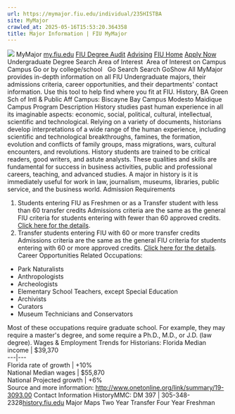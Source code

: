 ```yaml
---
url: https://mymajor.fiu.edu/individual/235HISTBA
site: MyMajor
crawled_at: 2025-05-16T15:53:20.364358
title: Major Information | FIU MyMajor
---
```


![](https://mymajor.fiu.edu/assets/logo-T4VPR2BI.png)
MyMajor
[my.fiu.edu](https://my.fiu.edu/)
[FIU Degree Audit](https://dasa.fiu.edu/all-departments/advising/panther-success-hub/panther-degree-audit/)
[Advising](https://advising.fiu.edu)
[FIU Home](https://www.fiu.edu/)
[Apply Now](https://admissions.fiu.edu/)
Undergraduate Degree Search
Area of Interest
​
Area of Interest
on
Campus
​
Campus
Go
or by college/school
​
​
Go
Search
Search
GoShow All
MyMajor provides in-depth information on all FIU Undergraduate majors, their admissions criteria, career opportunities, and their departments' contact information. Use this tool to help find where you fit at FIU.
History,
BA
Green Sch of Intl & Public Aff
Campus:
Biscayne Bay Campus
Modesto Maidique Campus
Program Description
History studies past human experience in all its imaginable aspects: economic, social, political, cultural, intellectual, scientific and technological. Relying on a variety of documents, historians develop interpretations of a wide range of the human experience, including scientific and technological breakthroughs, famines, the formation, evolution and conflicts of family groups, mass migrations, wars, cultural encounters, and revolutions. History students are trained to be critical readers, good writers, and astute analysts. These qualities and skills are fundamental for success in business activities, public and professional careers, teaching, and advanced studies. A major in history is it is immediately useful for work in law, journalism, museums, libraries, public service, and the business world.
Admission Requirements
1. Students entering FIU as Freshmen or as a Transfer student with less than 60 transfer credits
Admissions criteria are the same as the general FIU criteria for students entering with fewer than 60 approved credits. [Click here for the details](http://admissions.fiu.edu/apply/freshman/).
2. Transfer students entering FIU with 60 or more transfer credits
Admissions criteria are the same as the general FIU criteria for students entering with 60 or more approved credits. [Click here for the details](http://admissions.fiu.edu/apply/transfer/).
Career Opportunities
Related Occupations:
  * Park Naturalists
  * Anthropologists
  * Archeologists
  * Elementary School Teachers, except Special Education
  * Archivists
  * Curators
  * Museum Technicians and Conservators


Most of these occupations require graduate school. For example, they may require a master's degree, and some require a Ph.D., M.D., or J.D. (law degree).
Wages & Employment Trends for Historians:
Florida Median income | $39,370  
---|---  
Florida rate of growth | +10%  
National Median wages | $55,870  
National Projected growth | +6%  
Source and more information: <http://www.onetonline.org/link/summary/19-3093.00>
Contact Information
HistoryMMC: DM 397 | 305-348-2328[history.fiu.edu](https://mymajor.fiu.edu/admin/history.fiu.edu)
Major Maps
Two Year Transfer
Four Year Freshman
